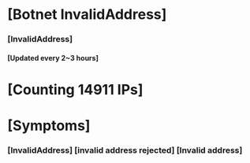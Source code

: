# [Botnet InvalidAddress]
### [InvalidAddress]
#### [Updated every 2~3 hours]

# [Counting 14911 IPs]

# [Symptoms] 

###   [InvalidAddress] [invalid address rejected] [Invalid address]

